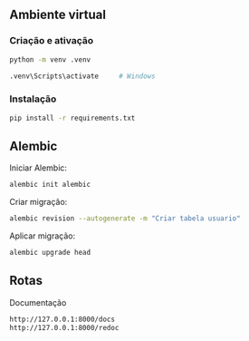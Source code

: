 ## Ambiente virtual

### Criação e ativação

```bash
python -m venv .venv
```
```bash
.venv\Scripts\activate     # Windows
```

### Instalação

```bash
pip install -r requirements.txt
```

## Alembic
Iniciar Alembic:

```bash
alembic init alembic
```
Criar migração:

```bash
alembic revision --autogenerate -m "Criar tabela usuario"
```
Aplicar migração:

```bash
alembic upgrade head
```

## Rotas

Documentação
```bash
http://127.0.0.1:8000/docs
http://127.0.0.1:8000/redoc
```

